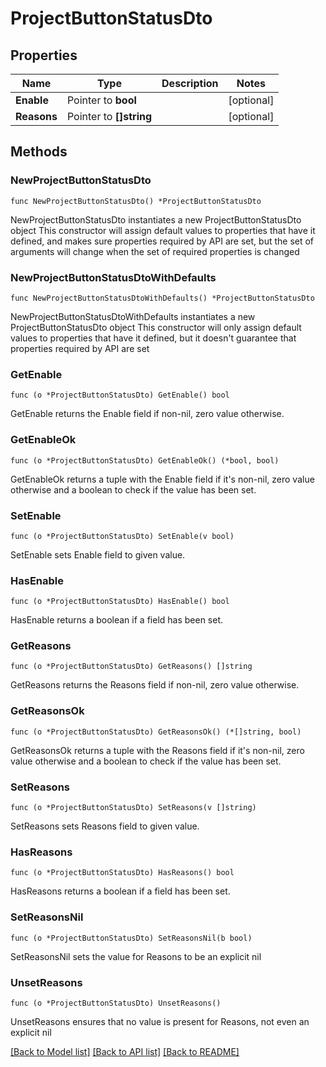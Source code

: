 # ProjectButtonStatusDto

## Properties

Name | Type | Description | Notes
------------ | ------------- | ------------- | -------------
**Enable** | Pointer to **bool** |  | [optional] 
**Reasons** | Pointer to **[]string** |  | [optional] 

## Methods

### NewProjectButtonStatusDto

`func NewProjectButtonStatusDto() *ProjectButtonStatusDto`

NewProjectButtonStatusDto instantiates a new ProjectButtonStatusDto object
This constructor will assign default values to properties that have it defined,
and makes sure properties required by API are set, but the set of arguments
will change when the set of required properties is changed

### NewProjectButtonStatusDtoWithDefaults

`func NewProjectButtonStatusDtoWithDefaults() *ProjectButtonStatusDto`

NewProjectButtonStatusDtoWithDefaults instantiates a new ProjectButtonStatusDto object
This constructor will only assign default values to properties that have it defined,
but it doesn't guarantee that properties required by API are set

### GetEnable

`func (o *ProjectButtonStatusDto) GetEnable() bool`

GetEnable returns the Enable field if non-nil, zero value otherwise.

### GetEnableOk

`func (o *ProjectButtonStatusDto) GetEnableOk() (*bool, bool)`

GetEnableOk returns a tuple with the Enable field if it's non-nil, zero value otherwise
and a boolean to check if the value has been set.

### SetEnable

`func (o *ProjectButtonStatusDto) SetEnable(v bool)`

SetEnable sets Enable field to given value.

### HasEnable

`func (o *ProjectButtonStatusDto) HasEnable() bool`

HasEnable returns a boolean if a field has been set.

### GetReasons

`func (o *ProjectButtonStatusDto) GetReasons() []string`

GetReasons returns the Reasons field if non-nil, zero value otherwise.

### GetReasonsOk

`func (o *ProjectButtonStatusDto) GetReasonsOk() (*[]string, bool)`

GetReasonsOk returns a tuple with the Reasons field if it's non-nil, zero value otherwise
and a boolean to check if the value has been set.

### SetReasons

`func (o *ProjectButtonStatusDto) SetReasons(v []string)`

SetReasons sets Reasons field to given value.

### HasReasons

`func (o *ProjectButtonStatusDto) HasReasons() bool`

HasReasons returns a boolean if a field has been set.

### SetReasonsNil

`func (o *ProjectButtonStatusDto) SetReasonsNil(b bool)`

 SetReasonsNil sets the value for Reasons to be an explicit nil

### UnsetReasons
`func (o *ProjectButtonStatusDto) UnsetReasons()`

UnsetReasons ensures that no value is present for Reasons, not even an explicit nil

[[Back to Model list]](../README.md#documentation-for-models) [[Back to API list]](../README.md#documentation-for-api-endpoints) [[Back to README]](../README.md)


